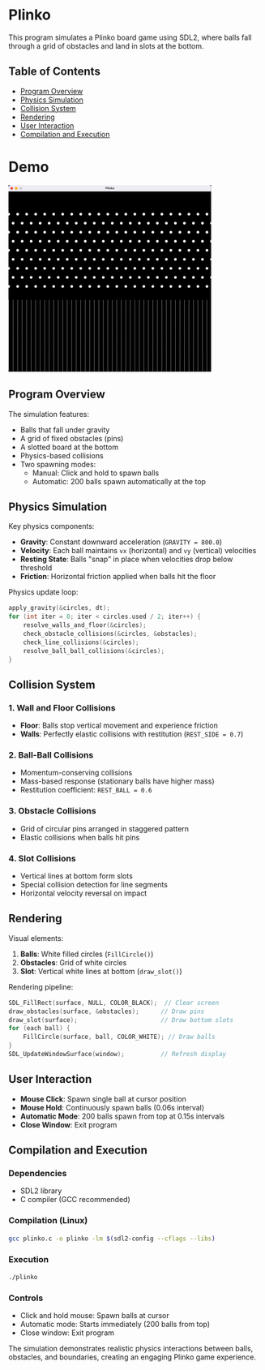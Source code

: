 # Plinko

This program simulates a Plinko board game using SDL2, where balls fall through a grid of obstacles and land in slots at the bottom.

## Table of Contents
- [Program Overview](#program-overview)
- [Physics Simulation](#physics-simulation)
- [Collision System](#collision-system)
- [Rendering](#rendering)
- [User Interaction](#user-interaction)
- [Compilation and Execution](#compilation-and-execution)

# Demo

![Demo](../assets/plinko.gif)


## Program Overview

The simulation features:
- Balls that fall under gravity
- A grid of fixed obstacles (pins)
- A slotted board at the bottom
- Physics-based collisions
- Two spawning modes:
  - Manual: Click and hold to spawn balls
  - Automatic: 200 balls spawn automatically at the top

## Physics Simulation

Key physics components:
- **Gravity**: Constant downward acceleration (`GRAVITY = 800.0`)
- **Velocity**: Each ball maintains `vx` (horizontal) and `vy` (vertical) velocities
- **Resting State**: Balls "snap" in place when velocities drop below threshold
- **Friction**: Horizontal friction applied when balls hit the floor

Physics update loop:
```c
apply_gravity(&circles, dt);
for (int iter = 0; iter < circles.used / 2; iter++) {
    resolve_walls_and_floor(&circles);
    check_obstacle_collisions(&circles, &obstacles);
    check_line_collisions(&circles);
    resolve_ball_ball_collisions(&circles);
}
```

## Collision System

### 1. Wall and Floor Collisions
- **Floor**: Balls stop vertical movement and experience friction
- **Walls**: Perfectly elastic collisions with restitution (`REST_SIDE = 0.7`)

### 2. Ball-Ball Collisions
- Momentum-conserving collisions
- Mass-based response (stationary balls have higher mass)
- Restitution coefficient: `REST_BALL = 0.6`

### 3. Obstacle Collisions
- Grid of circular pins arranged in staggered pattern
- Elastic collisions when balls hit pins

### 4. Slot Collisions
- Vertical lines at bottom form slots
- Special collision detection for line segments
- Horizontal velocity reversal on impact

## Rendering

Visual elements:
1. **Balls**: White filled circles (`FillCircle()`)
2. **Obstacles**: Grid of white circles
3. **Slot**: Vertical white lines at bottom (`draw_slot()`)

Rendering pipeline:
```c
SDL_FillRect(surface, NULL, COLOR_BLACK);  // Clear screen
draw_obstacles(surface, &obstacles);      // Draw pins
draw_slot(surface);                       // Draw bottom slots
for (each ball) {
    FillCircle(surface, ball, COLOR_WHITE); // Draw balls
}
SDL_UpdateWindowSurface(window);          // Refresh display
```

## User Interaction

- **Mouse Click**: Spawn single ball at cursor position
- **Mouse Hold**: Continuously spawn balls (0.06s interval)
- **Automatic Mode**: 200 balls spawn from top at 0.15s intervals
- **Close Window**: Exit program

## Compilation and Execution

### Dependencies
- SDL2 library
- C compiler (GCC recommended)

### Compilation (Linux)
```bash
gcc plinko.c -o plinko -lm $(sdl2-config --cflags --libs)
```

### Execution
```bash
./plinko
```

### Controls
- Click and hold mouse: Spawn balls at cursor
- Automatic mode: Starts immediately (200 balls from top)
- Close window: Exit program

The simulation demonstrates realistic physics interactions between balls, obstacles, and boundaries, creating an engaging Plinko game experience.